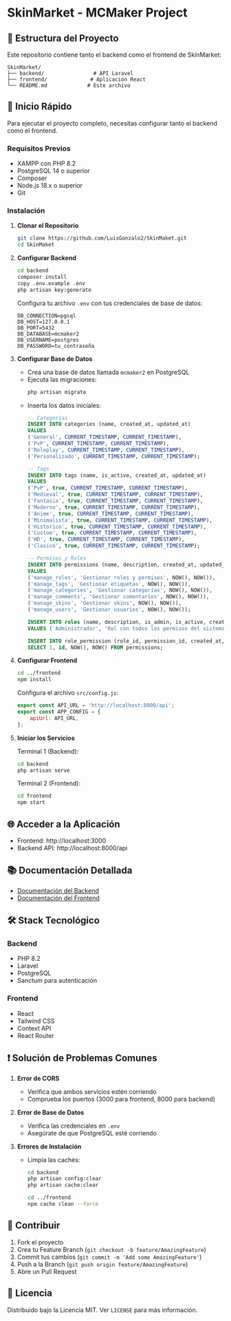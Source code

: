 # SkinMarket - MCMaker Project

## 📂 Estructura del Proyecto

Este repositorio contiene tanto el backend como el frontend de SkinMarket:

```
SkinMarket/
├── backend/                # API Laravel
├── frontend/              # Aplicación React
└── README.md             # Este archivo
```

## 🚀 Inicio Rápido

Para ejecutar el proyecto completo, necesitas configurar tanto el backend como el frontend.

### Requisitos Previos

- XAMPP con PHP 8.2
- PostgreSQL 14 o superior
- Composer
- Node.js 18.x o superior
- Git

### Instalación

1. **Clonar el Repositorio**
   ```bash
   git clone https://github.com/LuisGonzalo2/SkinMaket.git
   cd SkinMaket
   ```

2. **Configurar Backend**
   ```bash
   cd backend
   composer install
   copy .env.example .env
   php artisan key:generate
   ```

   Configura tu archivo `.env` con tus credenciales de base de datos:
   ```env
   DB_CONNECTION=pgsql
   DB_HOST=127.0.0.1
   DB_PORT=5432
   DB_DATABASE=mcmaker2
   DB_USERNAME=postgres
   DB_PASSWORD=tu_contraseña
   ```

3. **Configurar Base de Datos**
   - Crea una base de datos llamada `mcmaker2` en PostgreSQL
   - Ejecuta las migraciones:
     ```bash
     php artisan migrate
     ```
   - Inserta los datos iniciales:
     ```sql
     -- Categorías
     INSERT INTO categories (name, created_at, updated_at) 
     VALUES 
     ('General', CURRENT_TIMESTAMP, CURRENT_TIMESTAMP),
     ('PvP', CURRENT_TIMESTAMP, CURRENT_TIMESTAMP),
     ('Roleplay', CURRENT_TIMESTAMP, CURRENT_TIMESTAMP),
     ('Personalizado', CURRENT_TIMESTAMP, CURRENT_TIMESTAMP);

     -- Tags
     INSERT INTO tags (name, is_active, created_at, updated_at) 
     VALUES 
     ('PvP', true, CURRENT_TIMESTAMP, CURRENT_TIMESTAMP),
     ('Medieval', true, CURRENT_TIMESTAMP, CURRENT_TIMESTAMP),
     ('Fantasia', true, CURRENT_TIMESTAMP, CURRENT_TIMESTAMP),
     ('Moderno', true, CURRENT_TIMESTAMP, CURRENT_TIMESTAMP),
     ('Anime', true, CURRENT_TIMESTAMP, CURRENT_TIMESTAMP),
     ('Minimalista', true, CURRENT_TIMESTAMP, CURRENT_TIMESTAMP),
     ('Historico', true, CURRENT_TIMESTAMP, CURRENT_TIMESTAMP),
     ('Custom', true, CURRENT_TIMESTAMP, CURRENT_TIMESTAMP),
     ('HD', true, CURRENT_TIMESTAMP, CURRENT_TIMESTAMP),
     ('Clasico', true, CURRENT_TIMESTAMP, CURRENT_TIMESTAMP);

     -- Permisos y Roles
     INSERT INTO permissions (name, description, created_at, updated_at) 
     VALUES 
     ('manage_roles', 'Gestionar roles y permisos', NOW(), NOW()),
     ('manage_tags', 'Gestionar etiquetas', NOW(), NOW()),
     ('manage_categories', 'Gestionar categorías', NOW(), NOW()),
     ('manage_comments', 'Gestionar comentarios', NOW(), NOW()),
     ('manage_skins', 'Gestionar skins', NOW(), NOW()),
     ('manage_users', 'Gestionar usuarios', NOW(), NOW());

     INSERT INTO roles (name, description, is_admin, is_active, created_at, updated_at) 
     VALUES ('Administrador', 'Rol con todos los permisos del sistema', true, true, NOW(), NOW());

     INSERT INTO role_permission (role_id, permission_id, created_at, updated_at) 
     SELECT 1, id, NOW(), NOW() FROM permissions;
     ```

4. **Configurar Frontend**
   ```bash
   cd ../frontend
   npm install
   ```

   Configura el archivo `src/config.js`:
   ```javascript
   export const API_URL = 'http://localhost:8000/api';
   export const APP_CONFIG = {
       apiUrl: API_URL,
   };
   ```

5. **Iniciar los Servicios**

   Terminal 1 (Backend):
   ```bash
   cd backend
   php artisan serve
   ```

   Terminal 2 (Frontend):
   ```bash
   cd frontend
   npm start
   ```

## 🌐 Acceder a la Aplicación

- Frontend: http://localhost:3000
- Backend API: http://localhost:8000/api

## 📚 Documentación Detallada

- [Documentación del Backend](./backend/README.md)
- [Documentación del Frontend](./frontend/README.md)

## 🛠️ Stack Tecnológico

### Backend
- PHP 8.2
- Laravel
- PostgreSQL
- Sanctum para autenticación

### Frontend
- React
- Tailwind CSS
- Context API
- React Router

## ❗ Solución de Problemas Comunes

1. **Error de CORS**
   - Verifica que ambos servicios estén corriendo
   - Comprueba los puertos (3000 para frontend, 8000 para backend)

2. **Error de Base de Datos**
   - Verifica las credenciales en `.env`
   - Asegúrate de que PostgreSQL esté corriendo

3. **Errores de Instalación**
   - Limpia las cachés:
     ```bash
     cd backend
     php artisan config:clear
     php artisan cache:clear
     
     cd ../frontend
     npm cache clean --force
     ```

## 🤝 Contribuir

1. Fork el proyecto
2. Crea tu Feature Branch (`git checkout -b feature/AmazingFeature`)
3. Commit tus cambios (`git commit -m 'Add some AmazingFeature'`)
4. Push a la Branch (`git push origin feature/AmazingFeature`)
5. Abre un Pull Request

## 📝 Licencia

Distribuido bajo la Licencia MIT. Ver `LICENSE` para más información.
